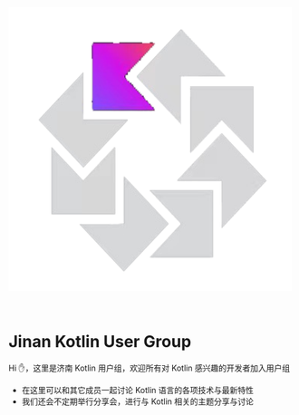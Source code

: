 <img src="./public/kug.png" alt="济南-KUG" width="500" height="500" align="middle">
<br><br><br>

# Jinan Kotlin User Group
Hi :hand:，这里是济南 Kotlin 用户组，欢迎所有对 Kotlin 感兴趣的开发者加入用户组

- 在这里可以和其它成员一起讨论 Kotlin 语言的各项技术与最新特性
- 我们还会不定期举行分享会，进行与 Kotlin 相关的主题分享与讨论
